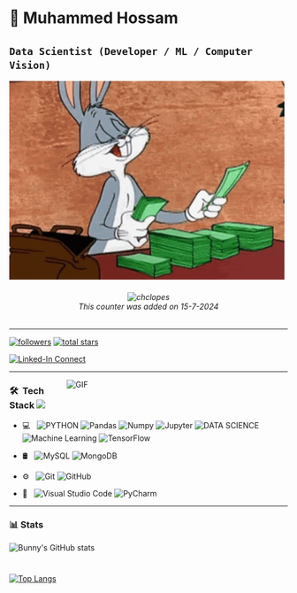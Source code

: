 # 🌌 Muhammed Hossam

## **`Data Scientist (Developer / ML / Computer Vision)`**
![](https://github.com/muhammedhossam/muhammedhossam/blob/main/Bugs%20Bunny%20Looney%20Tunes%20GIF%20-%20Bugs%20Bunny%20Looney%20Tunes%20Cash%20-%20Discover%20%26%20Share%20GIFs.gif)


<h6 align="center"><img src="https://komarev.com/ghpvc/?username=muhammedhossam&label=Profile%20views&color=0e75b6&style=flat" alt="chclopes" /><br><i>This counter was added on 15-7-2024</i></h6>

---
<p align="left">
      <a href="https://github.com/muhammedhossam?tab=followers">
         <img alt="followers" title="Follow me on Github" src="https://custom-icon-badges.demolab.com/github/followers/muhammedhossam?color=236ad3&labelColor=1155ba&style=for-the-badge&logo=person-add&label=Follow&logoColor=white"/></a>
      <a href="https://github.com/muhammedhossam?tab=repositories&sort=stargazers">
         <img alt="total stars" title="Total stars on GitHub" src="https://custom-icon-badges.demolab.com/github/stars/muhammedhossam?color=55960c&style=for-the-badge&labelColor=488207&logo=star"/></a>
   </p>

[![Linked-In Connect](https://img.shields.io/twitter/follow/muhammedhossam?color=1DA1F2&logo=twitter&style=for-the-badge)](https://www.linkedin.com/in/mohammed-hossam-151738233/)

---

<img align="right" width="400" alt="GIF" src="https://blog.cloudlayer.io/content/images/2020/12/coding-freak.gif"/>


<h3> 🛠 &nbsp;Tech Stack <img src="https://media.giphy.com/media/j2pOGeGYKe2xCCKwfi/giphy.gif" width="40"></h3>

- 💻 &nbsp;
  ![PYTHON](https://img.shields.io/badge/-Python-333333?style=flat&logo=python)
  ![Pandas](https://img.shields.io/badge/Pandas-150458?style=flat-square&logo=pandas&logoColor=white")
  ![Numpy](https://img.shields.io/badge/Numpy-013243?style=flat-square&logo=numpy&logoColor=white")
  ![Jupyter](https://img.shields.io/badge/Jupyter-F37626?style=flat-square&logo=Jupyter&logoColor=white)
  ![DATA SCIENCE](https://img.shields.io/badge/-Data%20Science-333333?style=flat&logo=data%20science)
  ![Machine Learning](https://img.shields.io/badge/-ML-333333?style=flat&logo=ML)
  ![TensorFlow](https://img.shields.io/badge/-tensorflow-333333?style=flat&logo=tensorflow)
  
- 🛢 &nbsp;
  ![MySQL](https://img.shields.io/badge/-MySQL-333333?style=flat&logo=mysql)
  ![MongoDB](https://img.shields.io/badge/-Mongodb-333333?style=flat&logo=Mongodb)
  
- ⚙️ &nbsp;
  ![Git](https://img.shields.io/badge/-Git-333333?style=flat&logo=git)
  ![GitHub](https://img.shields.io/badge/-GitHub-333333?style=flat&logo=github)
  
- 🔧 &nbsp;
  ![Visual Studio Code](https://img.shields.io/badge/-Visual%20Studio%20Code-333333?style=flat&logo=visual-studio-code&logoColor=007ACC)
  ![PyCharm](https://img.shields.io/badge/-Pycharm-333333?style=flat&logo=Pycharm-code&logoColor=007ACC)



---

### 📊 Stats

![Bunny's GitHub stats](https://github-readme-stats.vercel.app/api?username=muhammedhossam&show_icons=true&theme=gruvbox)

<!-- ![GitHub Streak](https://streak-stats.demolab.com?user=muhammedhossam&theme=gruvbox&border_radius=4.5) -->

#

[![Top Langs](https://github-readme-stats.vercel.app/api/top-langs/?username=muhammedhossam)](https://github.com/muhammedhossam/github-readme-stats)

#

[Kaggle]: https://www.kaggle.com/goodnightz
[LinkedIn]: https://www.linkedin.com/in/mohammed-hossam-151738233/
